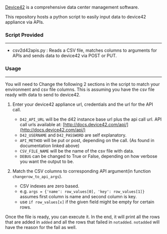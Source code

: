 [Device42](http://www.device42.com/) is a comprehensive data center management software.

This repository hosts a python script to easily input data to device42 appliance via APIs.


### Script Provided
-----------------------------
   * csv2d42apis.py : Reads a CSV file, matches columns to arguments for APIs and sends data to device42 via POST or PUT.


### Usage
-----------------------------

You will need to Change the following 2 sections in the script to match your environment and csv file columns.
This is assuming you have the csv file ready with data to send to device42.

1. Enter your device42 appliance url, credentials and the url for the API call.
    * `D42_API_URL` will be the d42 instance base url plus the api call url. API call urls available at: [http://docs.device42.com/api/](http://docs.device42.com/api/)
    * `D42_USERNAME` and `D42_PASSWORD` are self explanatory.
    * `API_METHOD` will be put or post, depending on the call. (As found in documentation linked above)
    * `CSV_FILE_NAME` will be the name of the csv file with data.
    * `DEBUG` can be changed to True or False, depending on how verbose you want the output to be.

2. Match the CSV columns to corresponding API argument(in function `changerow_to_api_args`).
    * CSV indexes are zero based.
    * e.g. `args = {'name': row_values[0], 'key': row_values[1]}` assumes first column is name and second column is key.
    * use `if row_values[x]` if the given field might be empty for certain rows.

Once the file is ready, you can execute it. In the end, it will print all the rows that are added in `added` and all the rows that failed  in `notadded`. `notadded` will have the reason for the fail as well.